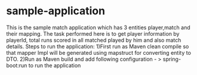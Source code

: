 # sample-application
This is the sample match application which has 3 entities player,match and their mapping.
The task performed here is to get player information by playerId, total runs scored in all matched played by him and also match details.
Steps to run the application: 
1)First run as Maven clean compile so that mapper Impl will be generated using mapstruct for converting entity to DTO.
2)Run as Maven build and add following configuration - > spring-boot:run to run the application

